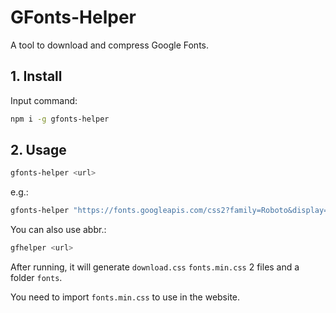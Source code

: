 # GFonts-Helper

A tool to download and compress Google Fonts.

## 1. Install

Input command:

```bash
npm i -g gfonts-helper
```

## 2. Usage

```bash
gfonts-helper <url>
```

e.g.:

```bash
gfonts-helper "https://fonts.googleapis.com/css2?family=Roboto&display=swap"
```

You can also use abbr.:

```bash
gfhelper <url>
```

After running, it will generate `download.css` `fonts.min.css` 2 files and a folder `fonts`.

You need to import `fonts.min.css` to use in the website.
